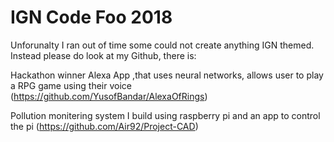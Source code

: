 # IGN Code Foo 2018

Unforunalty I ran out of time some could not create anything IGN themed. Instead please do look at my Github, there is:

Hackathon winner Alexa App ,that uses neural networks, allows user to play a RPG game using their voice (https://github.com/YusofBandar/AlexaOfRings)

Pollution monitering system I build using raspberry pi and an app to control the pi (https://github.com/Air92/Project-CAD)